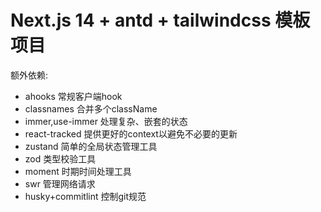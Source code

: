 # Next.js 14 + antd + tailwindcss 模板项目
额外依赖:
* ahooks 常规客户端hook
* classnames 合并多个className
* immer,use-immer 处理复杂、嵌套的状态
* react-tracked 提供更好的context以避免不必要的更新
* zustand 简单的全局状态管理工具
* zod 类型校验工具
* moment 时期时间处理工具
* swr 管理网络请求
* husky+commitlint 控制git规范